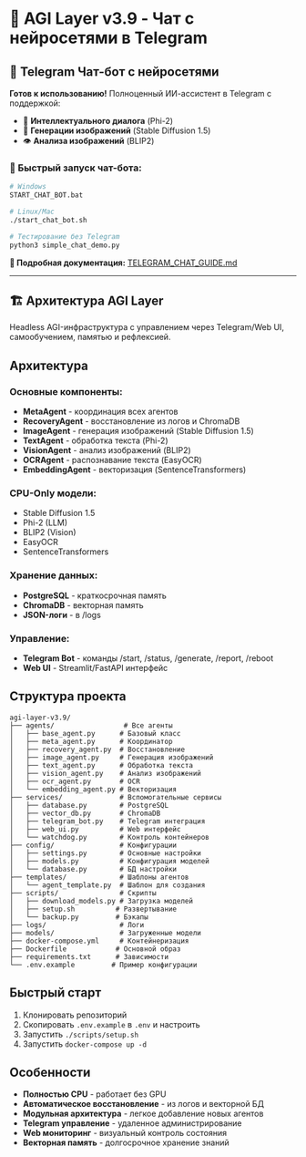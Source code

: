 # 🤖 AGI Layer v3.9 - Чат с нейросетями в Telegram

## 💬 Telegram Чат-бот с нейросетями

**Готов к использованию!** Полноценный ИИ-ассистент в Telegram с поддержкой:
- 🧠 **Интеллектуального диалога** (Phi-2)
- 🎨 **Генерации изображений** (Stable Diffusion 1.5) 
- 👁️ **Анализа изображений** (BLIP2)

### 🚀 Быстрый запуск чат-бота:
```bash
# Windows
START_CHAT_BOT.bat

# Linux/Mac
./start_chat_bot.sh

# Тестирование без Telegram
python3 simple_chat_demo.py
```

**📖 Подробная документация:** [TELEGRAM_CHAT_GUIDE.md](TELEGRAM_CHAT_GUIDE.md)

---

## 🏗️ Архитектура AGI Layer

Headless AGI-инфраструктура с управлением через Telegram/Web UI, самообучением, памятью и рефлексией.

## Архитектура

### Основные компоненты:
- **MetaAgent** - координация всех агентов
- **RecoveryAgent** - восстановление из логов и ChromaDB
- **ImageAgent** - генерация изображений (Stable Diffusion 1.5)
- **TextAgent** - обработка текста (Phi-2)
- **VisionAgent** - анализ изображений (BLIP2)
- **OCRAgent** - распознавание текста (EasyOCR)
- **EmbeddingAgent** - векторизация (SentenceTransformers)

### CPU-Only модели:
- Stable Diffusion 1.5
- Phi-2 (LLM)
- BLIP2 (Vision)
- EasyOCR
- SentenceTransformers

### Хранение данных:
- **PostgreSQL** - краткосрочная память
- **ChromaDB** - векторная память
- **JSON-логи** - в /logs

### Управление:
- **Telegram Bot** - команды /start, /status, /generate, /report, /reboot
- **Web UI** - Streamlit/FastAPI интерфейс

## Структура проекта

```
agi-layer-v3.9/
├── agents/                 # Все агенты
│   ├── base_agent.py      # Базовый класс
│   ├── meta_agent.py      # Координатор
│   ├── recovery_agent.py  # Восстановление
│   ├── image_agent.py     # Генерация изображений
│   ├── text_agent.py      # Обработка текста
│   ├── vision_agent.py    # Анализ изображений
│   ├── ocr_agent.py       # OCR
│   └── embedding_agent.py # Векторизация
├── services/              # Вспомогательные сервисы
│   ├── database.py        # PostgreSQL
│   ├── vector_db.py       # ChromaDB
│   ├── telegram_bot.py    # Telegram интеграция
│   ├── web_ui.py          # Web интерфейс
│   └── watchdog.py        # Контроль контейнеров
├── config/                # Конфигурации
│   ├── settings.py        # Основные настройки
│   ├── models.py          # Конфигурация моделей
│   └── database.py        # БД настройки
├── templates/             # Шаблоны агентов
│   └── agent_template.py  # Шаблон для создания
├── scripts/               # Скрипты
│   ├── download_models.py # Загрузка моделей
│   ├── setup.sh          # Развертывание
│   └── backup.py         # Бэкапы
├── logs/                  # Логи
├── models/                # Загруженные модели
├── docker-compose.yml     # Контейнеризация
├── Dockerfile            # Основной образ
├── requirements.txt      # Зависимости
└── .env.example         # Пример конфигурации
```

## Быстрый старт

1. Клонировать репозиторий
2. Скопировать `.env.example` в `.env` и настроить
3. Запустить `./scripts/setup.sh`
4. Запустить `docker-compose up -d`

## Особенности

- **Полностью CPU** - работает без GPU
- **Автоматическое восстановление** - из логов и векторной БД
- **Модульная архитектура** - легкое добавление новых агентов
- **Telegram управление** - удаленное администрирование
- **Web мониторинг** - визуальный контроль состояния
- **Векторная память** - долгосрочное хранение знаний

